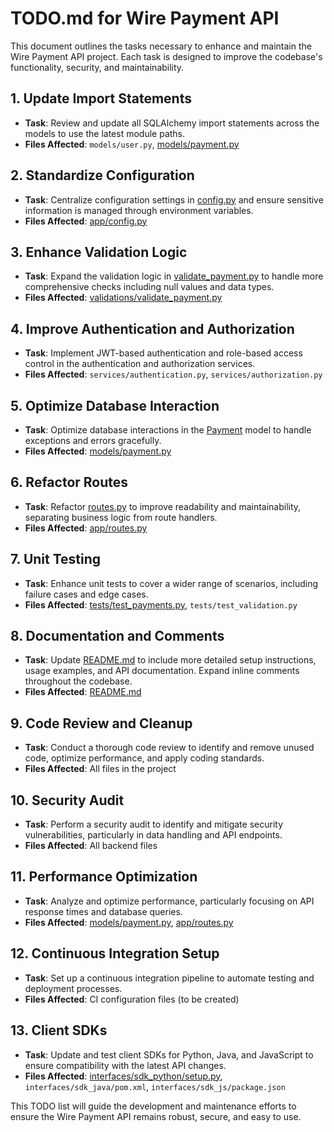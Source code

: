 # TODO.md for Wire Payment API

This document outlines the tasks necessary to enhance and maintain the Wire Payment API project. Each task is designed to improve the codebase's functionality, security, and maintainability.

## 1. Update Import Statements

- **Task**: Review and update all SQLAlchemy import statements across the models to use the latest module paths.
- **Files Affected**: `models/user.py`, [models/payment.py](file:///Users/pandora/Cursor_Projects/WellsFargoAPI-Swagger/wire-payment-api/models/payment.py#1%2C1-1%2C1)

## 2. Standardize Configuration

- **Task**: Centralize configuration settings in [config.py](file:///Users/pandora/Cursor_Projects/WellsFargoAPI-Swagger/wire-payment-api/app/config.py#1%2C1-1%2C1) and ensure sensitive information is managed through environment variables.
- **Files Affected**: [app/config.py](file:///Users/pandora/Cursor_Projects/WellsFargoAPI-Swagger/wire-payment-api/app/config.py#1%2C1-1%2C1)

## 3. Enhance Validation Logic

- **Task**: Expand the validation logic in [validate_payment.py](file:///Users/pandora/Cursor_Projects/WellsFargoAPI-Swagger/wire-payment-api/validations/validate_payment.py#1%2C1-1%2C1) to handle more comprehensive checks including null values and data types.
- **Files Affected**: [validations/validate_payment.py](file:///Users/pandora/Cursor_Projects/WellsFargoAPI-Swagger/wire-payment-api/validations/validate_payment.py#1%2C1-1%2C1)

## 4. Improve Authentication and Authorization

- **Task**: Implement JWT-based authentication and role-based access control in the authentication and authorization services.
- **Files Affected**: `services/authentication.py`, `services/authorization.py`

## 5. Optimize Database Interaction

- **Task**: Optimize database interactions in the [Payment](file:///Users/pandora/Cursor_Projects/WellsFargoAPI-Swagger/wire-payment-api/README.md#1%2C8-1%2C8) model to handle exceptions and errors gracefully.
- **Files Affected**: [models/payment.py](file:///Users/pandora/Cursor_Projects/WellsFargoAPI-Swagger/wire-payment-api/models/payment.py#1%2C1-1%2C1)

## 6. Refactor Routes

- **Task**: Refactor [routes.py](file:///Users/pandora/Cursor_Projects/WellsFargoAPI-Swagger/wire-payment-api/app/routes.py#1%2C1-1%2C1) to improve readability and maintainability, separating business logic from route handlers.
- **Files Affected**: [app/routes.py](file:///Users/pandora/Cursor_Projects/WellsFargoAPI-Swagger/wire-payment-api/app/routes.py#1%2C1-1%2C1)

## 7. Unit Testing

- **Task**: Enhance unit tests to cover a wider range of scenarios, including failure cases and edge cases.
- **Files Affected**: [tests/test_payments.py](file:///Users/pandora/Cursor_Projects/WellsFargoAPI-Swagger/wire-payment-api/tests/test_payments.py#1%2C1-1%2C1), `tests/test_validation.py`

## 8. Documentation and Comments

- **Task**: Update [README.md](file:///Users/pandora/Cursor_Projects/WellsFargoAPI-Swagger/wire-payment-api/README.md#1%2C1-1%2C1) to include more detailed setup instructions, usage examples, and API documentation. Expand inline comments throughout the codebase.
- **Files Affected**: [README.md](file:///Users/pandora/Cursor_Projects/WellsFargoAPI-Swagger/wire-payment-api/README.md#1%2C1-1%2C1)

## 9. Code Review and Cleanup

- **Task**: Conduct a thorough code review to identify and remove unused code, optimize performance, and apply coding standards.
- **Files Affected**: All files in the project

## 10. Security Audit

- **Task**: Perform a security audit to identify and mitigate security vulnerabilities, particularly in data handling and API endpoints.
- **Files Affected**: All backend files

## 11. Performance Optimization

- **Task**: Analyze and optimize performance, particularly focusing on API response times and database queries.
- **Files Affected**: [models/payment.py](file:///Users/pandora/Cursor_Projects/WellsFargoAPI-Swagger/wire-payment-api/models/payment.py#1%2C1-1%2C1), [app/routes.py](file:///Users/pandora/Cursor_Projects/WellsFargoAPI-Swagger/wire-payment-api/app/routes.py#1%2C1-1%2C1)

## 12. Continuous Integration Setup

- **Task**: Set up a continuous integration pipeline to automate testing and deployment processes.
- **Files Affected**: CI configuration files (to be created)

## 13. Client SDKs

- **Task**: Update and test client SDKs for Python, Java, and JavaScript to ensure compatibility with the latest API changes.
- **Files Affected**: [interfaces/sdk_python/setup.py](file:///Users/pandora/Cursor_Projects/WellsFargoAPI-Swagger/wire-payment-api/interfaces/sdk_python/setup.py#1%2C1-1%2C1), `interfaces/sdk_java/pom.xml`, `interfaces/sdk_js/package.json`

This TODO list will guide the development and maintenance efforts to ensure the Wire Payment API remains robust, secure, and easy to use.
